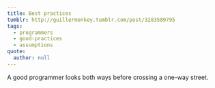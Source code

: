 ```yaml
---
title: Best practices
tumblr: http://guillermonkey.tumblr.com/post/3283589795
tags:
  - programmers
  - good-practices
  - assumptions
quote:
  author: null
---
```


A good programmer looks both ways before crossing a one-way street.
